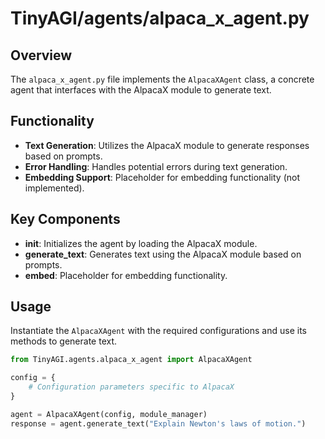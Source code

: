 
# TinyAGI/agents/alpaca_x_agent.py

## Overview

The `alpaca_x_agent.py` file implements the `AlpacaXAgent` class, a concrete agent that interfaces with the AlpacaX module to generate text.

## Functionality

- **Text Generation**: Utilizes the AlpacaX module to generate responses based on prompts.
- **Error Handling**: Handles potential errors during text generation.
- **Embedding Support**: Placeholder for embedding functionality (not implemented).

## Key Components

- **__init__**: Initializes the agent by loading the AlpacaX module.
- **generate_text**: Generates text using the AlpacaX module based on prompts.
- **embed**: Placeholder for embedding functionality.

## Usage

Instantiate the `AlpacaXAgent` with the required configurations and use its methods to generate text.

```python
from TinyAGI.agents.alpaca_x_agent import AlpacaXAgent

config = {
    # Configuration parameters specific to AlpacaX
}

agent = AlpacaXAgent(config, module_manager)
response = agent.generate_text("Explain Newton's laws of motion.")
```
